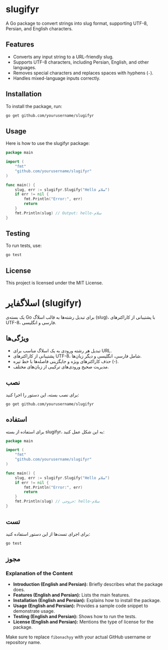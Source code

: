 # slugifyr

A Go package to convert strings into slug format, supporting UTF-8, Persian, and English characters.

## Features

- Converts any input string to a URL-friendly slug.
- Supports UTF-8 characters, including Persian, English, and other languages.
- Removes special characters and replaces spaces with hyphens (`-`).
- Handles mixed-language inputs correctly.

## Installation

To install the package, run:

```bash
go get github.com/yourusername/slugifyr
```

## Usage

Here is how to use the slugifyr package:

```go
package main

import (
	"fmt"
	"github.com/yourusername/slugifyr"
)

func main() {
	slug, err := slugifyr.Slugify("Hello سلام")
	if err != nil {
		fmt.Println("Error:", err)
		return
	}
	fmt.Println(slug) // Output: hello-سلام
}

```

## Testing

To run tests, use:

```bash
go test
```

## License

This project is licensed under the MIT License.

# اسلاگفایر (slugifyr)

یک بسته‌ی Go برای تبدیل رشته‌ها به قالب اسلاگ (slug)، با پشتیبانی از کاراکترهای UTF-8، فارسی و انگلیسی.

## ویژگی‌ها

- تبدیل هر رشته ورودی به یک اسلاگ مناسب برای URL.
- پشتیبانی از کاراکترهای UTF-8، شامل فارسی، انگلیسی و دیگر زبان‌ها.
- حذف کاراکترهای ویژه و جایگزینی فاصله‌ها با خط تیره (-).
- مدیریت صحیح ورودی‌های ترکیبی از زبان‌های مختلف.

## نصب

برای نصب بسته، این دستور را اجرا کنید:

```
go get github.com/yourusername/slugifyr
```

## استفاده

برای استفاده از بسته slugifyr، به این شکل عمل کنید:

```go
package main

import (
	"fmt"
	"github.com/yourusername/slugifyr"
)

func main() {
	slug, err := slugifyr.Slugify("Hello سلام")
	if err != nil {
		fmt.Println("Error:", err)
		return
	}
	fmt.Println(slug) // خروجی: hello-سلام
}
```

## تست

برای اجرای تست‌ها از این دستور استفاده کنید:

```bash
go test
```

## مجوز

### Explanation of the Content

- **Introduction (English and Persian):** Briefly describes what the package does.
- **Features (English and Persian):** Lists the main features.
- **Installation (English and Persian):** Explains how to install the package.
- **Usage (English and Persian):** Provides a sample code snippet to demonstrate usage.
- **Testing (English and Persian):** Shows how to run the tests.
- **License (English and Persian):** Mentions the type of license for the package.

Make sure to replace `fibonachyy` with your actual GitHub username or repository name.
